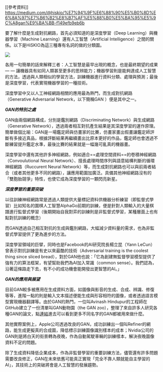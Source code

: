 [[參考資料]]
https://medium.com/@hiskio/%E7%94%9F%E6%88%90%E5%B0%8D%E6%8A%97%E7%B6%B2%E8%B7%AF%E5%88%B0%E5%BA%95%E5%9C%A8gan%E9%BA%BB-f149efb9eb6b

要了解什麼是生成對抗網路，首先必須知道的是深度學習（Deep Learning）與機器學習（Machine Learning）還有人工智慧（Artificial Intelligence）之間的關係。以下是HiSKIO為這三種專有名詞的做的分類圖。

![](https://miro.medium.com/v2/resize:fit:700/1*gbpALjvkwADyTln2FN-Khg.png)

各用一句簡單的話來解釋三者：人工智慧是最早出現的概念，也是最終期望的成果 — — 讓機器具有如同人類甚至更多的思辨能力；機器學習則是能夠達成人工智慧的方法，透過與人類相似的學習方法，訓練機器進行資料分類、處理與預測；最後是深度學習，代表實現機器學習的一種技術。

深度學習中又以人工神經網路相關的應用最為熱門，而生成對抗網路（Generative Adversarial Network，以下簡稱GAN ）便是其中之一。

**_GAN的特別之處_**

GAN由兩個網路構成，分別是鑑別網路（Discriminating Network）與生成網路（Generative Network），透過兩者相互對抗產生結果是其深度學習的運作原理。簡單做個比喻：GAN是一場鑑定師與仿畫家的比賽，仿畫家畫出假畫讓鑑定師評斷有多接近真品，根據評斷結果再繼續畫出比原本更好的作品，鑑定師也會透過不斷練習提升鑑定水準，最後比賽的結果就是一幅幾可亂真的機器畫。

深度學習中還有其他許多神經網路，例如適合==處理空間資料==的卷積神經網路（Convoulutional Neural Network）、擅長處理時間序列與語意結構判斷的循環神經網路（Ruccurent Neural Network）等，而生成對抗網路也可以與前兩者結合（或者其他更多不同的網路），讓應用範圍加廣泛。具備其他神經網路沒有的「雙胞胎競爭」特性，也使它成為深度學習的一顆閃亮新星。 

**_深度學習的重要突破_**

以往訓練神經網路常是透過人類提供大量標記資料供機器分析練習（即監督式學習）比如知名的圍棋人工智慧AlphaGo前期的訓練，便是針對人類輸入的大量棋譜進行監督式學習（後期開始自我對弈的訓練則是非監督式學習，某種層面上也有點對抗訓練的概念）

而GAN透過自己相互對抗的生成與鑑別網路，大幅減少資料量的需求，也為非監督式學習提供了更為進步的方法。

深度學習領域的巨擘，同時也是Facebook的AI研究院長楊立昆（Yann LeCun）曾表示對抗訓練是有史以來最酷的技術（Adversarial training is the coolest thing since sliced bread），對於GAN他也說：「它為創建無監督學習模型提供了強有力的算法框架，有望幫助我們為AI加入常識（common sense）。我們認為，沿著這條路走下去，有不小的成功機會能開發出更智慧的AI。」

**_GAN的應用與展望_**

目前GAN較多被應用在生成資料方面，如圖像與影音的生成、合成、辨識、修復等等，進階一點的則是輸入文本描述便能生成與形容相符的圖像，或者透過語言模型實現機器翻譯等。由於GAN的熱門，一位叫Avinash Hindupur的工程師在GitHub建立了一份清單叫GAN動物園（the GAN zoo），整理了來自許多人研究各種GAN的論文，點[連結](https://github.com/hindupuravinash/the-gan-zoo)進去可以看到更多不同名字的GAN都被用來做什麼。

其他實際案例上，Apple公司透過改良的GAN，成功訓練出一個叫Refiner的網路，能生成更擬真的合成圖，降低標示訓練圖像識別樣本的成本；Nvidia公司的GAN則是將白天的街景轉為夜晚，作為自動駕駛車輛的訓練樣本，解決夜晚圖像資料不足的問題。

除了生成資料降低企業成本，作為非監督學習的重要訓練方法，儘管還有許多問題需要改良修正，GAN在未來依舊可能真正實現「完全不靠人類就能自主學習的AI」，其技術上的突破將會是人工智慧的發展趨勢。